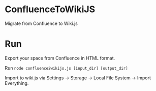 # ConfluenceToWikiJS
Migrate from Confluence to Wiki.js

# Run
Export your space from Confluence in HTML format.

Run `node confluence2wikijs.js [input_dir] [output_dir]`

Import to wiki.js via Settings -> Storage -> Local File System -> Import Everything.

